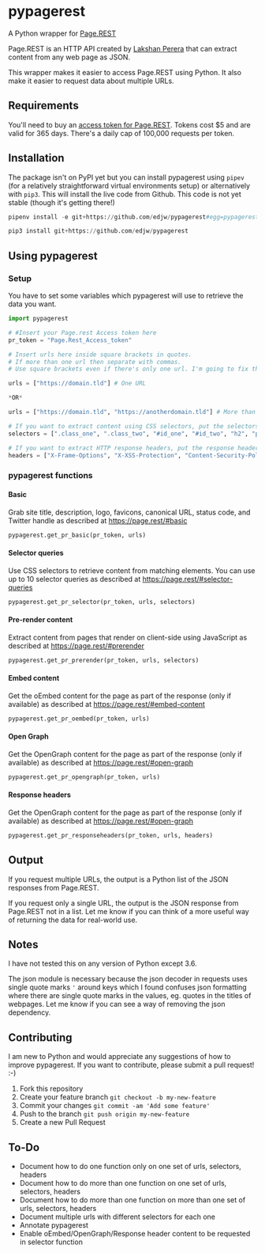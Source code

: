 # pypagerest

A Python wrapper for [Page.REST](https://page.rest)

Page.REST is an HTTP API created by [Lakshan Perera](https://www.laktek.com) that can extract content from any web page as JSON.

This wrapper makes it easier to access Page.REST using Python. It also make it easier to request data about multiple URLs.

## Requirements

You'll need to buy an [access token for Page.REST](https://page.rest/#payment-block). Tokens cost $5 and are valid for 365 days. There's a daily cap of 100,000 requests per token.

## Installation

The package isn't on PyPI yet but you can install pypagerest using `pipev` (for a relatively straightforward virtual environments setup) or alternatively with `pip3`. This will install the live code from Github. This code is not yet stable (though it's getting there!)

```python
pipenv install -e git+https://github.com/edjw/pypagerest#egg=pypagerest
```

```python
pip3 install git+https://github.com/edjw/pypagerest
```

## Using pypagerest

### Setup

You have to set some variables which pypagerest will use to retrieve the data you want.

```python
import pypagerest

# #Insert your Page.rest Access token here
pr_token = "Page.Rest_Access_token"

# Insert urls here inside square brackets in quotes.
# If more than one url then separate with commas.
# Use square brackets even if there's only one url. I'm going to fix this.

urls = ["https://domain.tld"] # One URL

*OR*

urls = ["https://domain.tld", "https://anotherdomain.tld"] # More than one URL

# If you want to extract content using CSS selectors, put the selectors inside square brackets like this
selectors = [".class_one", ".class_two", "#id_one", "#id_two", "h2", "p"]

# If you want to extract HTTP response headers, put the response headers inside square brackets like this
headers = ["X-Frame-Options", "X-XSS-Protection", "Content-Security-Policy"]
```

### pypagerest functions

#### Basic

Grab site title, description, logo, favicons, canonical URL, status code, and Twitter handle as described at <https://page.rest/#basic>

```python
pypagerest.get_pr_basic(pr_token, urls)
```

#### Selector queries

Use CSS selectors to retrieve content from matching elements. You can use up to 10 selector queries as described at <https://page.rest/#selector-queries>

```python
pypagerest.get_pr_selector(pr_token, urls, selectors)
```

#### Pre-render content

Extract content from pages that render on client-side using JavaScript as described at <https://page.rest/#prerender>

```python
pypagerest.get_pr_prerender(pr_token, urls, selectors)
```

#### Embed content

Get the oEmbed content for the page as part of the response (only if available) as described at <https://page.rest/#embed-content>

```python
pypagerest.get_pr_oembed(pr_token, urls)
```

#### Open Graph

Get the OpenGraph content for the page as part of the response (only if available) as described at <https://page.rest/#open-graph>

```python
pypagerest.get_pr_opengraph(pr_token, urls)
```

#### Response headers

Get the OpenGraph content for the page as part of the response (only if available) as described at <https://page.rest/#open-graph>

```python
pypagerest.get_pr_responseheaders(pr_token, urls, headers)
```

<!-- ## Scraping multiple pieces of data

If you want to scrape the CSS selectors and oEmbed/OpenGraph/Response Header content at the same time, then use the `get_pr_selector` function. TODO! -->

## Output

If you request multiple URLs, the output is a Python list of the JSON responses from Page.REST.

 If you request only a single URL, the output is the JSON response from Page.REST not in a list. Let me know if you can think of a more useful way of returning the data for real-world use.

## Notes

I have not tested this on any version of Python except 3.6.

The json module is necessary because the json decoder in requests uses single quote marks `'` around keys which I found confuses json formatting where there are single quote marks in the values, eg. quotes in the titles of webpages. Let me know if you can see a way of removing the json dependency.

## Contributing

I am new to Python and would appreciate any suggestions of how to improve pypagerest. If you want to contribute, please submit a pull request! :-)

1. Fork this repository
1. Create your feature branch `git checkout -b my-new-feature`
1. Commit your changes `git commit -am 'Add some feature'`
1. Push to the branch `git push origin my-new-feature`
1. Create a new Pull Request

## To-Do

* Document how to do one function only on one set of urls, selectors, headers
* Document how to do more than one function on one set of urls, selectors, headers
* Document how to do more than one function on more than one set of urls, selectors, headers
* Document multiple urls with different selectors for each one
* Annotate pypagerest
* Enable oEmbed/OpenGraph/Response header content to be requested in selector function